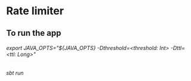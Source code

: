 # Rate limiter

## To run the app

###### export JAVA_OPTS="${JAVA_OPTS} -Dthreshold=<threshold: Int> -Dttl=<ttl: Long>"  

###### sbt run